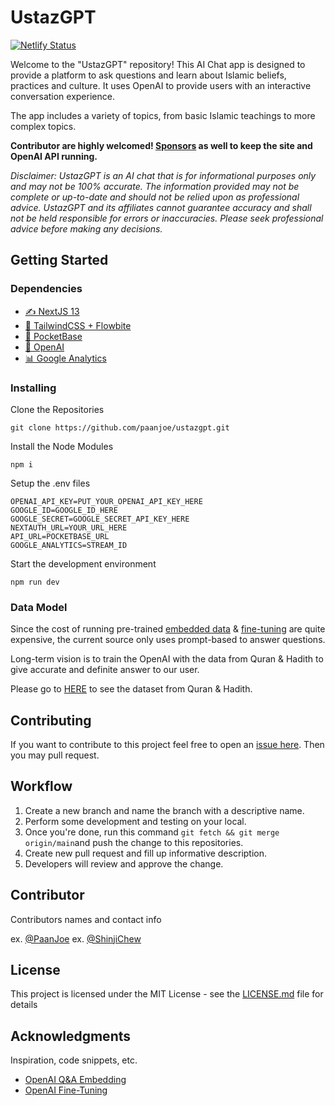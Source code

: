 # UstazGPT

[![Netlify Status](https://api.netlify.com/api/v1/badges/863efa2f-c33f-4757-a106-0bada798834e/deploy-status)](https://app.netlify.com/sites/velvety-sprinkles-5f0fcf/deploys)

Welcome to the "UstazGPT" repository! This AI Chat app is designed to provide a platform to ask questions and learn about Islamic beliefs, practices and culture. It uses OpenAI to provide users with an interactive conversation experience. 

The app includes a variety of topics, from basic Islamic teachings to more complex topics. 

**Contributor are highly welcomed! [Sponsors](https://www.buymeacoffee.com/paanjoe) as well to keep the site and OpenAI API running.**

*Disclaimer: UstazGPT is an AI chat that is for informational purposes only and may not be 100% accurate. The information provided may not be complete or up-to-date and should not be relied upon as professional advice. UstazGPT and its affiliates cannot guarantee accuracy and shall not be held responsible for errors or inaccuracies. Please seek professional advice before making any decisions.*

## Getting Started

### Dependencies

* [✍️ NextJS 13](https://nextjs.org/)
* [🎨 TailwindCSS + Flowbite](https://flowbite.com/)
* [💾 PocketBase](https://pocketbase.io/)
* [🤖 OpenAI](https://openai.com/)
* [📊 Google Analytics](https://analytics.google.com/analytics/web/)

### Installing
Clone the Repositories

    git clone https://github.com/paanjoe/ustazgpt.git

Install the Node Modules

    npm i
Setup the .env files

    OPENAI_API_KEY=PUT_YOUR_OPENAI_API_KEY_HERE
    GOOGLE_ID=GOOGLE_ID_HERE
    GOOGLE_SECRET=GOOGLE_SECRET_API_KEY_HERE
    NEXTAUTH_URL=YOUR_URL_HERE
    API_URL=POCKETBASE_URL
    GOOGLE_ANALYTICS=STREAM_ID
Start the development environment

    npm run dev

### Data Model

Since the cost of running pre-trained [embedded data](https://platform.openai.com/docs/guides/embeddings/what-are-embeddings) & [fine-tuning](https://platform.openai.com/docs/guides/fine-tuning) are quite expensive, the current source only uses prompt-based to answer questions. 

Long-term vision is to train the OpenAI with the data from Quran & Hadith to give accurate and definite answer to our user. 

Please go to [HERE](https://github.com/paanjoe/ustazgpt/tree/main/dataset) to see the dataset from Quran & Hadith. 

## Contributing

If you want to contribute to this project feel free to open an [issue here](https://github.com/paanjoe/ustazgpt/issues). Then you may pull request.

## Workflow
1. Create a new branch and name the branch with a descriptive name.
2. Perform some development and testing on your local.
3. Once you're done, run this command `git fetch && git merge origin/main`and push the change to this repositories.
4. Create new pull request and fill up informative description.
5. Developers will review and approve the change.

## Contributor

Contributors names and contact info

ex. [@PaanJoe](https://www.linkedin.com/in/mohd-farhan-muhamad-fazli-693b7912b/)
ex. [@ShinjiChew](https://www.linkedin.com/in/shinjichew/)

## License

This project is licensed under the MIT License - see the [LICENSE.md](https://github.com/paanjoe/ustazgpt/blob/main/LICENSE) file for details

## Acknowledgments

Inspiration, code snippets, etc.
* [OpenAI Q&A Embedding](https://github.com/openai/openai-cookbook/blob/main/examples/Question_answering_using_embeddings.ipynb)
* [OpenAI Fine-Tuning](https://github.com/openai/openai-cookbook/blob/main/examples/fine-tuned_qa/answers_with_ft.py)